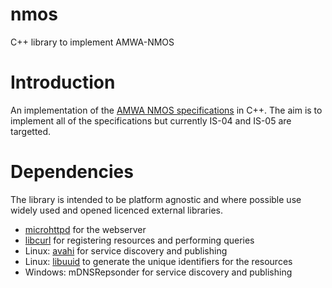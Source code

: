 # nmos
C++ library to implement AMWA-NMOS

# Introduction

An implementation of the [AMWA NMOS specifications](https://github.com/AMWA-TV/nmos/wiki) in C++. 
The aim is to implement all of the specifications but currently IS-04 and IS-05 are targetted.

# Dependencies
The library is intended to be platform agnostic and where possible use widely used and opened licenced external libraries.
- [microhttpd](https://www.gnu.org/software/libmicrohttpd/) for the webserver
- [libcurl](https://curl.haxx.se/libcurl/) for registering resources and performing queries
- Linux: [avahi](http://avahi.org/) for service discovery and publishing
- Linux: [libuuid](https://linux.die.net/man/3/libuuid) to generate the unique identifiers for the resources
- Windows: mDNSRepsonder for service discovery and publishing





